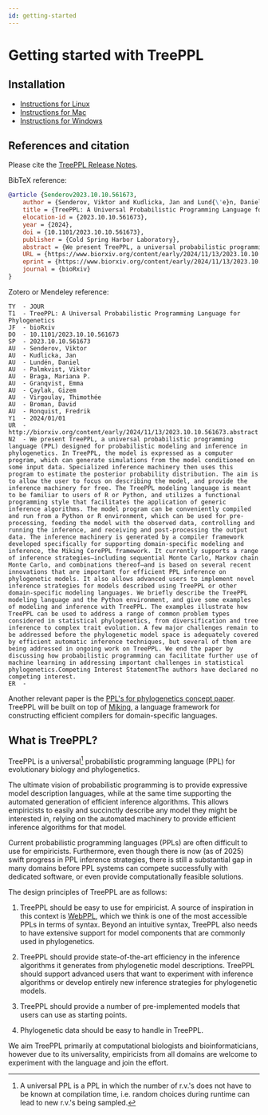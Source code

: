 ```yaml
---
id: getting-started
---
```


# Getting started with TreePPL

## Installation

- [Instructions for Linux](installation/linux.md)
- [Instructions for Mac](installation/apple_silicon.md)
- [Instructions for Windows](installation/windows.md)

## References and citation

Please cite the [TreePPL Release Notes](https://www.biorxiv.org/content/10.1101/2023.10.10.561673v2).

BibTeX reference:

```bib
@article {Senderov2023.10.10.561673,
	author = {Senderov, Viktor and Kudlicka, Jan and Lund{\'e}n, Daniel and Palmkvist, Viktor and Braga, Mariana P. and Granqvist, Emma and {\c C}aylak, Gizem and Virgoulay, Thimoth{\'e}e and Broman, David and Ronquist, Fredrik},
	title = {TreePPL: A Universal Probabilistic Programming Language for Phylogenetics},
	elocation-id = {2023.10.10.561673},
	year = {2024},
	doi = {10.1101/2023.10.10.561673},
	publisher = {Cold Spring Harbor Laboratory},
	abstract = {We present TreePPL, a universal probabilistic programming language (PPL) designed for probabilistic modeling and inference in phylogenetics. In TreePPL, the model is expressed as a computer program, which can generate simulations from the model conditioned on some input data. Specialized inference machinery then uses this program to estimate the posterior probability distribution. The aim is to allow the user to focus on describing the model, and provide the inference machinery for free. The TreePPL modeling language is meant to be familiar to users of R or Python, and utilizes a functional programming style that facilitates the application of generic inference algorithms. The model program can be conveniently compiled and run from a Python or R environment, which can be used for pre-processing, feeding the model with the observed data, controlling and running the inference, and receiving and post-processing the output data. The inference machinery is generated by a compiler framework developed specifically for supporting domain-specific modeling and inference, the Miking CorePPL framework. It currently supports a range of inference strategies{\textemdash}including sequential Monte Carlo, Markov chain Monte Carlo, and combinations thereof{\textemdash}and is based on several recent innovations that are important for efficient PPL inference on phylogenetic models. It also allows advanced users to implement novel inference strategies for models described using TreePPL or other domain-specific modeling languages. We briefly describe the TreePPL modeling language and the Python environment, and give some examples of modeling and inference with TreePPL. The examples illustrate how TreePPL can be used to address a range of common problem types considered in statistical phylogenetics, from diversification and tree inference to complex trait evolution. A few major challenges remain to be addressed before the phylogenetic model space is adequately covered by efficient automatic inference techniques, but several of them are being addressed in ongoing work on TreePPL. We end the paper by discussing how probabilistic programming can facilitate further use of machine learning in addressing important challenges in statistical phylogenetics.Competing Interest StatementThe authors have declared no competing interest.},
	URL = {https://www.biorxiv.org/content/early/2024/11/13/2023.10.10.561673},
	eprint = {https://www.biorxiv.org/content/early/2024/11/13/2023.10.10.561673.full.pdf},
	journal = {bioRxiv}
}
```

Zotero or Mendeley reference:

```ris
TY  - JOUR
T1  - TreePPL: A Universal Probabilistic Programming Language for Phylogenetics
JF  - bioRxiv
DO  - 10.1101/2023.10.10.561673
SP  - 2023.10.10.561673
AU  - Senderov, Viktor
AU  - Kudlicka, Jan
AU  - Lundén, Daniel
AU  - Palmkvist, Viktor
AU  - Braga, Mariana P.
AU  - Granqvist, Emma
AU  - Çaylak, Gizem
AU  - Virgoulay, Thimothée
AU  - Broman, David
AU  - Ronquist, Fredrik
Y1  - 2024/01/01
UR  - http://biorxiv.org/content/early/2024/11/13/2023.10.10.561673.abstract
N2  - We present TreePPL, a universal probabilistic programming language (PPL) designed for probabilistic modeling and inference in phylogenetics. In TreePPL, the model is expressed as a computer program, which can generate simulations from the model conditioned on some input data. Specialized inference machinery then uses this program to estimate the posterior probability distribution. The aim is to allow the user to focus on describing the model, and provide the inference machinery for free. The TreePPL modeling language is meant to be familiar to users of R or Python, and utilizes a functional programming style that facilitates the application of generic inference algorithms. The model program can be conveniently compiled and run from a Python or R environment, which can be used for pre-processing, feeding the model with the observed data, controlling and running the inference, and receiving and post-processing the output data. The inference machinery is generated by a compiler framework developed specifically for supporting domain-specific modeling and inference, the Miking CorePPL framework. It currently supports a range of inference strategies—including sequential Monte Carlo, Markov chain Monte Carlo, and combinations thereof—and is based on several recent innovations that are important for efficient PPL inference on phylogenetic models. It also allows advanced users to implement novel inference strategies for models described using TreePPL or other domain-specific modeling languages. We briefly describe the TreePPL modeling language and the Python environment, and give some examples of modeling and inference with TreePPL. The examples illustrate how TreePPL can be used to address a range of common problem types considered in statistical phylogenetics, from diversification and tree inference to complex trait evolution. A few major challenges remain to be addressed before the phylogenetic model space is adequately covered by efficient automatic inference techniques, but several of them are being addressed in ongoing work on TreePPL. We end the paper by discussing how probabilistic programming can facilitate further use of machine learning in addressing important challenges in statistical phylogenetics.Competing Interest StatementThe authors have declared no competing interest.
ER  - 
```

Another relevant paper is the [PPL's for phylogenetics concept paper](https://doi.org/10.1038/s42003-021-01753-7).  TreePPL will be built on top of [Miking](https://miking.org), a language framework for constructing efficient compilers for domain-specific languages.

## What is TreePPL?

TreePPL is a universal[^1] probabilistic programming language (PPL) for evolutionary biology and phylogenetics.

The ultimate vision of probabilistic programming is to provide expressive model description languages, while at the same time supporting the automated generation of efficient inference algorithms. This allows empiricists to easily and succinctly describe any model they might be interested in, relying on the automated machinery to provide efficient inference algorithms for that model.

Current probabilistic programming languages (PPLs) are often difficult to use for empiricists. Furthermore, even though there is now (as of 2025) swift progress in PPL inference strategies, there is still a substantial gap in many domains before PPL systems can compete successfully with dedicated software, or even provide computationally feasible solutions.

The design principles of TreePPL are as follows:

1. TreePPL should be easy to use for empiricist. A source of inspiration in this context is [WebPPL](http://webppl.org/), which we think is one of the most accessible PPLs in terms of syntax. Beyond an intuitive syntax, TreePPL also needs to have extensive support for model components that are commonly used in phylogenetics.

2. TreePPL should provide state-of-the-art efficiency in the inference algorithms it generates from phylogenetic model descriptions. TreePPL should support advanced users that want to experiment with inference algorithms or develop entirely new inference strategies for phylogenetic models.

3. TreePPL should provide a number of pre-implemented models that users can use as starting points.

4. Phylogenetic data should be easy to handle in TreePPL.

We aim TreePPL primarily at computational biologists and bioinformaticians, however due to its universality, empiricists from all domains are welcome to experiment with the language and join the effort.



[^1]: A universal PPL is a PPL in which the number of r.v.'s does not have to be known at compilation time, i.e. random choices during runtime can lead to new r.v.'s being sampled.